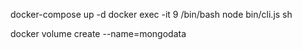 docker-compose up -d
docker exec -it 9 /bin/bash
node bin/cli.js sh

docker volume create --name=mongodata